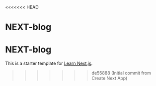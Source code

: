 <<<<<<< HEAD
# NEXT-blog
NEXT-blog
=======
This is a starter template for [Learn Next.js](https://nextjs.org/learn).
>>>>>>> de55888 (Initial commit from Create Next App)
